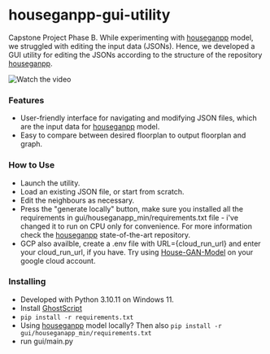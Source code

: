# houseganpp-gui-utility
Capstone Project Phase B. While experimenting with [houseganpp](https://github.com/ennauata/houseganpp) model, we struggled with editing the input data (JSONs). Hence, we developed a GUI utility for editing the JSONs according to the structure of the repository [houseganpp](https://github.com/ennauata/houseganpp).

![Watch the video](https://media.giphy.com/media/v1.Y2lkPTc5MGI3NjExMGtmaGkxaDR5NG55NzU5a3E5ZGZqMXFpamE5NXY5eWR2Z250dmhoeiZlcD12MV9pbnRlcm5hbF9naWZfYnlfaWQmY3Q9Zw/qsbNaUqq56d5laejPT/giphy.gif)

### Features
- User-friendly interface for navigating and modifying JSON files, which are the input data for [houseganpp](https://github.com/ennauata/houseganpp) model.
- Easy to compare between desired floorplan to output floorplan and graph.

### How to Use
- Launch the utility.
- Load an existing JSON file, or start from scratch.
- Edit the neighbours as necessary.
- Press the "generate locally" button, make sure you installed all the requirements in gui/houseganapp_min/requirements.txt file - i've changed it to run on CPU only for convenience. For more information check the [houseganpp](https://github.com/ennauata/houseganpp) state-of-the-art repository.
- GCP also availble, create a .env file with URL={cloud_run_url} and enter your cloud_run_url, if you have. Try using [House-GAN-Model](https://github.com/DorinBe/House-GAN-Model) on your google cloud account.

### Installing
- Developed with Python 3.10.11 on Windows 11.
- Install [GhostScript](https://www.ghostscript.com/)
- `pip install -r requirements.txt`
- Using [houseganpp](https://github.com/ennauata/houseganpp) model locally? Then also `pip install -r gui/houseganapp_min/requirements.txt`
- run gui/main.py
